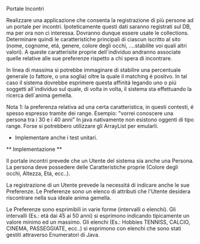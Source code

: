   
Portale Incontri

Realizzare una applicazione che consenta la registrazione di più persone ad un portale per incontri.
Ipoteticamente questi dati saranno registrati sul DB, ma per ora non ci interessa. Dovranno dunque essere usate le collections.
Determinare quindi le caratteristiche principali di ciascun iscritto al sito (nome, cognome, etá, genere, colore degli occhi, ....stabilite voi quali altri valori).
A queste caratterisite proprie dell´individuo andranno associate quelle relative alle sue preferenze rispetto a chi spera di incontrare.


In linea di massima si potrebbe immaginare di stabilire una percentuale generale (o fattore, o una soglia) oltre la quale il matching é positvo.
In tal caso il sistema dovrebbe esprimere questa affinitá legando uno o piú soggetti all´individuo sul quale, di volta in volta, il sistema sta
effettuando la ricerca dell´anima gemella.


Nota 1: la preferenza relativa ad una certa caratteristica, in questi contesti, é spesso espresso tramite dei range. Esempio:
"vorrei conoscere una persona tra i 30 e i 40 anni"
In java nativamente non esistono oggenti di tipo range. Forse si potrebbero utilizzare gli ArrayList per emularli.

* Implementare anche i test unitari.



** Implementazione **

Il portale incontri prevede che un Utente del sistema sia anche una Persona.
La persona deve possedere delle Caratteristiche proprie (Colore degli occhi, Altezza, Etá, ecc..).

La registrazione di un Utente prevede la necessitá di indicare anche le sue Preferenze.
Le Preferenze sono un elenco di attributi che l'Utente desidera riscontrare nella sua ideale
anima gemella.

Le Preferenze sono esprimibili in varie forme (intervalli o elenchi).
Gli intervalli (Es.: etá dai 45 ai 50 anni) si esprimono indicando tipicamente un valore minimo
ed un massimo.
Gli elenchi (Es.: Hobbies TENNISS, CALCIO, CINEMA, PASSEGGIATE, ecc..) si esprimono con 
elenchi che sono stati gestiti attraverso Enumeratori di Java.

